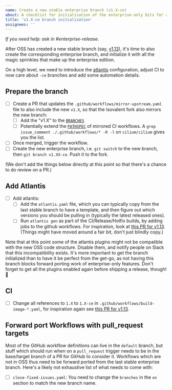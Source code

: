 ```yaml
---
name: Create a new stable enterprise branch (v1.X-ce)
about: A checklist for initialization of the enterprise-only bits for a new stable branch
title: 'v1.X-ce branch initialization'
assignees: ''
---
```


_If you need help: ask in #enterprise-release._

After OSS has created a new stable branch (say, [v1.13]), it's time to also
create the corresponding enterprise branch, and initialize it with all the magic
sprinkles that make up the enterprise edition.

On a high level, we need to introduce the [atlantis] configuration, adjust CI
to now care about `-ce` branches and add some automation details. 



## Prepare the branch

- [ ] Create a PR that updates the `.github/workflows/mirror-upstream.yaml`
      file to also include the new `v1.X`, so that the Isovalent fork also
      mirrors the new branch:
  - [ ] Add the "v1.X" to the [`BRANCHES`]
  - [ ] Potentially extend the [`PATHSPEC`] of mirrored CI workflows. A
        `grep issue_comment ./.github/workflows/* -R -l` on
        `cilium/cilium` gives you the list.
- [ ] Once merged, trigger the workflow.
- [ ] Create the new enterprise branch, i.e. `git switch` to the new branch,
      then `git branch v1.XX-ce`. Push it to the fork.

(We don't add the things below directly at this point so that there's a chance
to do review on a PR.)

## Add Atlantis

- [ ] Add atlantis:
  - [ ] Add the `atlantis.yaml` file, which you can typically copy from the
        last stable branch to have a template, and then figure out which
        versions you should be pulling in (typically the latest released ones).
  - [ ] Run `atlantis gen` as part of the CI/Release/Hotfix builds, by adding
        jobs to the github workflows. For inspiration, look at [this PR for
        v1.13]. (Things might have moved around a fair bit, don't just blindly
        copy.)

Note that at this point some of the atlantis plugins might not be compatible
with the new OSS code structure. Disable them, and notify people on Slack that
this incompatibility exists. It's more important to get the branch initialized
than to have it be perfect from the get-go, as not having this branch blocks
forward porting work of enterprise-only features. Don't forget to get all the
plugins enabled again before shipping a release, though! :ship:

## CI

- [ ] Change all references to `1.X` to `1.X-ce` in
      `.github/workflows/build-image-*.yaml`, for inspiration again see [this PR
      for v1.13].

## Forward port Workflows with pull_request targets

Most of the GitHub workflow definitions can live in the `default` branch, but
stuff which should run when on a `pull_request` trigger needs to be in the
base/target branch of a PR for GitHub to consider it. Workflows which are not in
OSS thus need to be forward ported from the last stable enterprise branch.
Here's a likely not exhaustive list of what needs to come with:

- [ ] `close-fixed-issues.yaml`: You need to change the `branches` in the `on`
      section to match the new branch name.


[v1.13]: https://github.com/cilium/cilium/tree/v1.13
[atlantis]: https://github.com/isovalent/atlantis/
[this PR for v1.13]: https://github.com/isovalent/cilium/pull/574
[`BRANCHES`]: https://github.com/isovalent/cilium/blob/db3697989ca5224b246e358867107cc28c3d25ba/.github/workflows/mirror-upstream.yaml#L28
[`PATHSPEC`]: https://github.com/isovalent/cilium/blob/db3697989ca5224b246e358867107cc28c3d25ba/.github/workflows/mirror-upstream.yaml#L65
